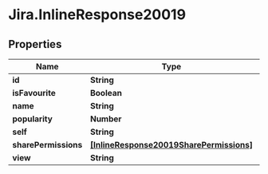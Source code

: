 # Jira.InlineResponse20019

## Properties

Name | Type | Description | Notes
------------ | ------------- | ------------- | -------------
**id** | **String** |  | 
**isFavourite** | **Boolean** |  | 
**name** | **String** |  | 
**popularity** | **Number** |  | 
**self** | **String** |  | 
**sharePermissions** | [**[InlineResponse20019SharePermissions]**](InlineResponse20019SharePermissions.md) |  | 
**view** | **String** |  | 


